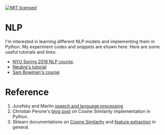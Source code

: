 [![MIT licensed](https://img.shields.io/badge/license-MIT-blue.svg)](https://github.com/Elixeus/NLP/blob/master/LICENSE)
# NLP
I'm interested in learning different NLP models and implementing them in Python. My experiment codes and snippets are shown here. Here are some useful tutorials and links:
 - [NYU Spring 2016 NLP course](http://cs.nyu.edu/courses/spring16/CSCI-GA.2590-001/schedule.html).
 - [Neubig's tutorial](http://www.phontron.com/teaching.php)
 - [Sam Bowman's course](https://docs.google.com/document/u/1/d/1YS5QRvqMJVs9n3sK5fFjuldY7_vh42C5uUfxUGgL-Gc/edit)
# Reference
1. Jurafsky and Martin [speech and language processing](https://web.stanford.edu/~jurafsky/slp3/)
2. Christian Perone's [blog post](http://blog.christianperone.com/tag/vector-space-model/) on Cosine Similarity implementation in Python.
3. Sklearn documentations on [Cosine Similarity](http://scikit-learn.org/stable/modules/metrics.html) and [feature extraction](http://scikit-learn.org/stable/modules/feature_extraction.html#text-feature-extraction) in general.
